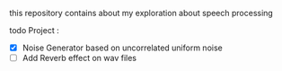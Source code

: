 this repository contains about my exploration about speech processing

todo Project : 
- [x] Noise Generator based on uncorrelated uniform noise
- [ ] Add Reverb effect on wav files
